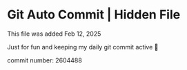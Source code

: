 # Git Auto Commit | Hidden File

This file was added Feb 12, 2025

Just for fun and keeping my daily git commit active 🤪

commit number: 2604488
